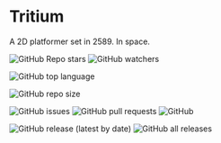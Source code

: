 # Tritium

A 2D platformer set in 2589. In space.

![GitHub Repo stars](https://img.shields.io/github/stars/DufresneX/Tritium?style=social)
![GitHub watchers](https://img.shields.io/github/watchers/DufresneX/Tritium?style=social)

![GitHub top language](https://img.shields.io/github/languages/top/DufresneX/Tritium)
<!-- ![Lines of code](https://img.shields.io/tokei/lines/github/DufresneX/Tritium) -->
![GitHub repo size](https://img.shields.io/github/repo-size/DufresneX/Tritium)

![GitHub issues](https://img.shields.io/github/issues/DufresneX/Tritium)
![GitHub pull requests](https://img.shields.io/github/issues-pr/DufresneX/Tritium)
![GitHub](https://img.shields.io/github/license/DufresneX/Tritium)

![GitHub release (latest by date)](https://img.shields.io/github/v/release/DufresneX/Tritium)
![GitHub all releases](https://img.shields.io/github/downloads/DufresneX/Tritium/total)
